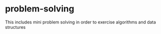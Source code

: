 # problem-solving
This includes mini problem solving in order to exercise algorithms and data structures
